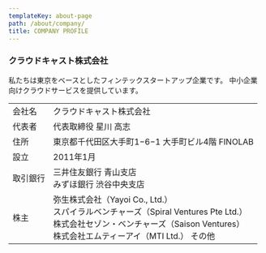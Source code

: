 ```yaml
---
templateKey: about-page
path: /about/company/
title: COMPANY PROFILE
---
```


### クラウドキャスト株式会社
私たちは東京をベースとしたフィンテックスタートアップ企業です。
中小企業向けクラウドサービスを提供しています。

<table class="table is-hoverable is-fullwidth">
          <tbody>
            <tr>
              <td>会社名</td>
              <td>クラウドキャスト株式会社</td>
            </tr>
            <tr>
              <td>代表者</td>
              <td>代表取締役 星川 高志</td>
            </tr>
            <tr>
              <td>住所</td>
              <td>東京都千代田区大手町1−6−1 大手町ビル4階 FINOLAB</td>
            </tr>
            <tr>
              <td>設立</td>
              <td>2011年1月</td>
            </tr>
            <tr>
              <td>取引銀行</td>
              <td>三井住友銀行 青山支店<br />みずほ銀行 渋谷中央支店</td>
            </tr>
            <tr>
              <td>株主</td>
              <td>弥生株式会社（Yayoi Co., Ltd.）<br />スパイラルベンチャーズ（Spiral Ventures Pte Ltd.）<br />株式会社セゾン・ベンチャーズ（Saison Ventures）<br />株式会社エムティーアイ（MTI Ltd.）
その他</td>
            </tr>
          </tbody>
        </table>
